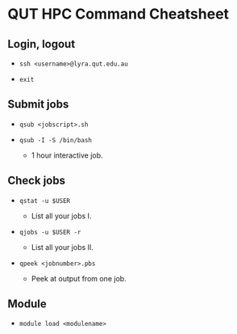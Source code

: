 # QUT HPC Command Cheatsheet 

## Login, logout

- `ssh <username>@lyra.qut.edu.au`

- `exit`

## Submit jobs

- `qsub <jobscript>.sh`

- `qsub -I -S /bin/bash`
  - 1 hour interactive job.

## Check jobs

- `qstat -u $USER`
  - List all your jobs I.

- `qjobs -u $USER -r`
  - List all your jobs II. 

- `qpeek <jobnumber>.pbs`
  - Peek at output from one job.

## Module

- `module load <modulename>`



